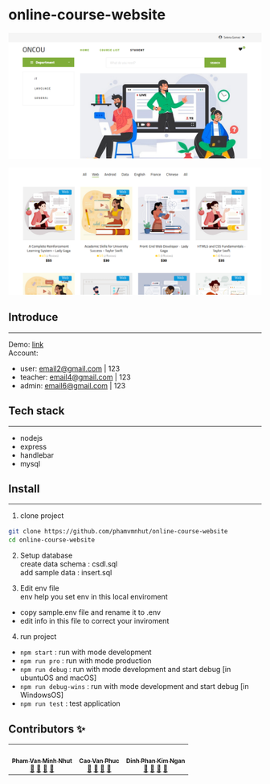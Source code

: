# online-course-website

![home](home.png)

![entity](entity.png)

## Introduce
-------------

Demo: [link](https://online-course-website.herokuapp.com/)     
Account:
- user: email2@gmail.com | 123
- teacher: email4@gmail.com | 123
- admin: email6@gmail.com | 123

## Tech stack
--------------
- nodejs
- express
- handlebar
- mysql

## Install
-----------
1. clone project
```bash
git clone https://github.com/phamvmnhut/online-course-website
cd online-course-website
```
2. Setup database       
create data schema : csdl.sql    
add sample data : insert.sql

3. Edit env file      
env help you set env in this local enviroment 
- copy sample.env file and rename it to .env
- edit info in this file to correct your inviroment
4. run project
- `npm start` : run with mode development
- `npm run pro` : run with mode production
- `npm run debug` : run with mode development and start debug [in ubuntuOS and macOS]
- `npm run debug-wins` : run with mode development and start debug [in WindowsOS]
- `npm run test` : test application

## Contributors ✨

<table>
  <tr>
    <td align="center"><a href="https://github.com/phamvmnhut"><img src="https://avatars1.githubusercontent.com/u/47932988?s=460&u=9f03ae8ba38050cb19f07a8896f0c558fcdb6d87&v=4" width="100px;" alt=""/><br /><sub><b>Pham Van Minh Nhut</b></sub></a><br /><a href="#" title="Answering Questions">💬</a> <a href="#" title="Documentation">📖</a> <a href="#" title="Reviewed Pull Requests">👀</a> <a href="#" title="Talks">📢</a></td>
    <td align="center"><a href="https://github.com/caophuccp"><img src="https://avatars0.githubusercontent.com/u/66051392?s=400&v=4" width="100px;" alt=""/><br /><sub><b>Cao Van Phuc</b></sub></a><br /><a href="#" title="Answering Questions">💬</a> <a href="#" title="Documentation">📖</a> <a href="#" title="Reviewed Pull Requests">👀</a> <a href="#" title="Talks">📢</a></td>
    <td align="center"><a href="https://github.com/kimngandinhphan"><img src="https://avatars0.githubusercontent.com/u/64740943?s=400&v=4" width="100px;" alt=""/><br /><sub><b>Dinh Phan Kim Ngan</b></sub></a><br /><a href="#" title="Answering Questions">💬</a> <a href="#" title="Documentation">📖</a> <a href="#" title="Reviewed Pull Requests">👀</a> <a href="#" title="Talks">📢</a></td>
  </tr>
  </table>